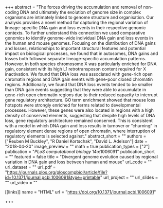 +++
abstract = "The forces driving the accumulation and removal of non-coding DNA and ultimately the evolution of genome size in complex organisms are intimately linked to genome structure and organisation. Our analysis provides a novel method for capturing the regional variation of lineage-specific DNA gain and loss events in their respective genomic contexts. To further understand this connection we used comparative genomics to identify genome-wide individual DNA gain and loss events in the human and mouse genomes. Focusing on the distribution of DNA gains and losses, relationships to important structural features and potential impact on biological processes, we found that in autosomes, DNA gains and losses both followed separate lineage-specific accumulation patterns. However, in both species chromosome X was particularly enriched for DNA gain, consistent with its high L1 retrotransposon content required for X inactivation. We found that DNA loss was associated with gene-rich open chromatin regions and DNA gain events with gene-poor closed chromatin regions. Additionally, we found that DNA loss events tended to be smaller than DNA gain events suggesting that they were able to accumulate in gene-rich open chromatin regions due to their reduced capacity to interrupt gene regulatory architecture. GO term enrichment showed that mouse loss hotspots were strongly enriched for terms related to developmental processes. However, these genes were also located in regions with a high density of conserved elements, suggesting that despite high levels of DNA loss, gene regulatory architecture remained conserved. This is consistent with a model in which DNA gain and loss results in turnover or “churning” in regulatory element dense regions of open chromatin, where interruption of regulatory elements is selected against."
abstract_short = ""
authors = ["Reuben M Buckley", "R Daniel Kortschak", "David L. Adelson"]
date = "2018-04-20"
image_preview = ""
math = true
publication_types = ["2"]
publication = "*PLoS computational biology* 14:e1006091"
publication_short = ""
featured = false
title = "Divergent genome evolution caused by regional variation in DNA gain and loss between human and mouse"
url_code = ""
url_dataset = ""
url_pdf = "https://journals.plos.org/ploscompbiol/article/file?id=10.1371/journal.pcbi.1006091&type=printable"
url_project = ""
url_slides = ""
url_video = ""

[[links]]
name = "HTML"
url = "https://doi.org/10.1371/journal.pcbi.1006091"

+++

